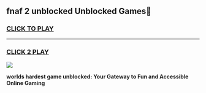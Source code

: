 
## fnaf 2 unblocked Unblocked Games👋
<h3>
<a href="https://premium.freeplayer.one?title=fnaf_2_unblocked&ref=16F">CLICK TO PLAY</a></h3>
<hr>

<h3>
<a href="https://premium.freeplayer.one?title=fnaf_2_unblocked&ref=16F">CLICK 2 PLAY</a>
  
</h3>

<a href="https://premium.freeplayer.one?title=fnaf_2_unblocked&ref=16F/"><img src="https://clearcache.store/games.png"></a>


**worlds hardest game unblocked: Your Gateway to Fun and Accessible Online Gaming**

